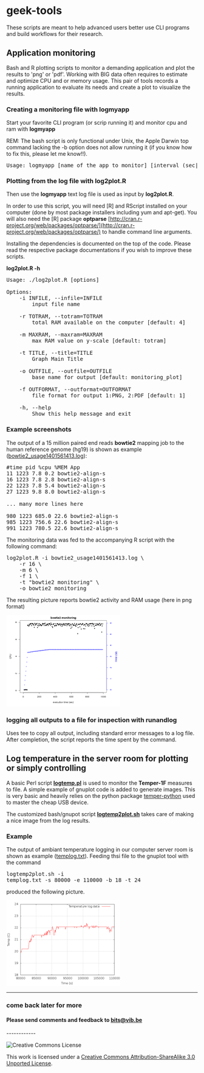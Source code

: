 geek-tools
==========

These scripts are meant to help advanced users better use CLI programs and build workflows for their research.

## **Application monitoring** 

Bash and R plotting scripts to monitor a demanding application and plot the results to 'png' or 'pdf'. Working with BIG data often requires to estimate and optimize CPU and or memory usage. This pair of tools records a running application to evaluate its needs and create a plot to visualize the results.

### Creating a monitoring file with **logmyapp**

Start your favorite CLI program (or scrip running it) and monitor cpu and ram with **logmyapp**

REM: The bash script is only functional under Unix, the Apple Darwin top command lacking the -b option does not allow running it (if you know how to fix this, please let me know!!).

<pre>
Usage: logmyapp [name of the app to monitor] [interval (sec|default=5)]
</pre>

### Plotting from the log file with **log2plot.R**

Then use the **logmyapp** text log file is used as input by **log2plot.R**.

In order to use this script, you will need [R] and RScript installed on your computer (done by most package installers including yum and apt-get). You will also need the [R] package **optparse** [http://cran.r-project.org/web/packages/optparse/](http://cran.r-project.org/web/packages/optparse/) to handle command line arguments.

Installing the dependencies is documented on the top of the code. Please read the respective package documentations if you wish to improve these scripts.

**log2plot.R -h**
<pre>
Usage: ./log2plot.R [options]

Options:
	-i INFILE, --infile=INFILE
		input file name

	-r TOTRAM, --totram=TOTRAM
		total RAM available on the computer [default: 4]

	-m MAXRAM, --maxram=MAXRAM
		max RAM value on y-scale [default: totram]

	-t TITLE, --title=TITLE
		Graph Main Title

	-o OUTFILE, --outfile=OUTFILE
		base name for output [default: monitoring_plot]

	-f OUTFORMAT, --outformat=OUTFORMAT
		file format for output 1:PNG, 2:PDF [default: 1]

	-h, --help
		Show this help message and exit
</pre>

### Example screenshots

The output of a 15 million paired end reads **bowtie2** mapping job to the human reference genome (hg19) is shown as example (<a href="logmyapp/pictures/bowtie2_usage1401561413.log">bowtie2_usage1401561413.log</a>):

<pre>
#time pid %cpu %MEM App
11 1223 7.8 0.2 bowtie2-align-s
16 1223 7.8 2.8 bowtie2-align-s
22 1223 7.8 5.4 bowtie2-align-s
27 1223 9.8 8.0 bowtie2-align-s

... many more lines here

980 1223 685.0 22.6 bowtie2-align-s
985 1223 756.6 22.6 bowtie2-align-s
991 1223 780.5 22.6 bowtie2-align-s
</pre>

The monitoring data was fed to the accompanying R script with the following command:

<pre>
log2plot.R -i bowtie2_usage1401561413.log \
    -r 16 \
    -m 6 \
    -f 1 \
    -t "bowtie2 monitoring" \
    -o bowtie2_monitoring
</pre>

The resulting picture reports bowtie2 activity and RAM usage (here in png format)

<img src="logmyapp/pictures/bowtie2_monitoring.png?raw=true" alt="monitoring results" style="width: 300px;"/>

### logging all outputs to a file for inspection with **runandlog**

Uses tee to copy all output, including standard error messages to a log file. After completion, the script reports the time spent by the command. 


## Log temperature in the server room for plotting or simply controlling 

A basic Perl script **[logtemp.pl](Temper-1F/logtemp.pl)** is used to monitor the **Temper-1F** measures to file. A simple example of gnuplot code is added to generate images. This is very basic and heavily relies on the python package <a href="https://github.com/padelt/temper-python" target="_blank">temper-python</a> used to master the cheap USB device.

The customized bash/gnupot script **[logtemp2plot.sh](Temper-1F/logtemp2plot.sh)** takes care of making a nice image from the log results.

### Example

The output of ambiant temperature logging in our computer server room is shown as example (<a href="Temper-1F/example/templog.txt">templog.txt</a>). Feeding thsi file to the gnuplot tool with the command <pre>logtemp2plot.sh -i templog.txt -s 80000 -e 110000 -b 18 -t 24</pre> produced the following picture.

<img src="Temper-1F/example/templog.png?raw=true" alt="temperature log results" style="width: 300px;"/>

------------
### **come back later for more**

<h4>Please send comments and feedback to <a href="mailto:bits@vib.be">bits@vib.be</a></h4>
------------

![Creative Commons License](http://i.creativecommons.org/l/by-sa/3.0/88x31.png?raw=true)

This work is licensed under a [Creative Commons Attribution-ShareAlike 3.0 Unported License](http://creativecommons.org/licenses/by-sa/3.0/).

